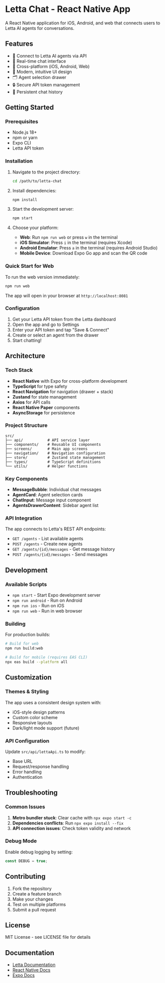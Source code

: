# Letta Chat - React Native App

A React Native application for iOS, Android, and web that connects users to Letta AI agents for conversations.

## Features

- 🤖 Connect to Letta AI agents via API
- 💬 Real-time chat interface
- 📱 Cross-platform (iOS, Android, Web)
- 🎨 Modern, intuitive UI design
- 🗂️ Agent selection drawer
- 🔒 Secure API token management
- 💾 Persistent chat history

## Getting Started

### Prerequisites

- Node.js 18+ 
- npm or yarn
- Expo CLI
- Letta API token

### Installation

1. Navigate to the project directory:
   ```bash
   cd /path/to/letta-chat
   ```

2. Install dependencies:
   ```bash
   npm install
   ```

3. Start the development server:
   ```bash
   npm start
   ```

4. Choose your platform:
   - **Web**: Run `npm run web` or press `w` in the terminal
   - **iOS Simulator**: Press `i` in the terminal (requires Xcode)
   - **Android Emulator**: Press `a` in the terminal (requires Android Studio)  
   - **Mobile Device**: Download Expo Go app and scan the QR code

### Quick Start for Web

To run the web version immediately:
```bash
npm run web
```
The app will open in your browser at `http://localhost:8081`

### Configuration

1. Get your Letta API token from the Letta dashboard
2. Open the app and go to Settings
3. Enter your API token and tap "Save & Connect"
4. Create or select an agent from the drawer
5. Start chatting!

## Architecture

### Tech Stack

- **React Native** with Expo for cross-platform development
- **TypeScript** for type safety
- **React Navigation** for navigation (drawer + stack)
- **Zustand** for state management
- **Axios** for API calls
- **React Native Paper** components
- **AsyncStorage** for persistence

### Project Structure

```
src/
├── api/           # API service layer
├── components/    # Reusable UI components
├── screens/       # Main app screens
├── navigation/    # Navigation configuration
├── store/         # Zustand state management
├── types/         # TypeScript definitions
└── utils/         # Helper functions
```

### Key Components

- **MessageBubble**: Individual chat messages
- **AgentCard**: Agent selection cards
- **ChatInput**: Message input component
- **AgentsDrawerContent**: Sidebar agent list

### API Integration

The app connects to Letta's REST API endpoints:

- `GET /agents` - List available agents
- `POST /agents` - Create new agents  
- `GET /agents/{id}/messages` - Get message history
- `POST /agents/{id}/messages` - Send messages

## Development

### Available Scripts

- `npm start` - Start Expo development server
- `npm run android` - Run on Android
- `npm run ios` - Run on iOS
- `npm run web` - Run in web browser

### Building

For production builds:

```bash
# Build for web
npm run build:web

# Build for mobile (requires EAS CLI)
npx eas build --platform all
```

## Customization

### Themes & Styling

The app uses a consistent design system with:
- iOS-style design patterns
- Custom color scheme
- Responsive layouts
- Dark/light mode support (future)

### API Configuration

Update `src/api/lettaApi.ts` to modify:
- Base URL
- Request/response handling
- Error handling
- Authentication

## Troubleshooting

### Common Issues

1. **Metro bundler stuck**: Clear cache with `npx expo start -c`
2. **Dependencies conflicts**: Run `npx expo install --fix`
3. **API connection issues**: Check token validity and network

### Debug Mode

Enable debug logging by setting:
```typescript
const DEBUG = true;
```

## Contributing

1. Fork the repository
2. Create a feature branch
3. Make your changes
4. Test on multiple platforms
5. Submit a pull request

## License

MIT License - see LICENSE file for details

## Documentation

- [Letta Documentation](https://docs.letta.com)
- [React Native Docs](https://reactnative.dev)
- [Expo Docs](https://docs.expo.dev)